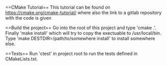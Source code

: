 ==CMake Tutorial==
This tutorial can be found on https://cmake.org/cmake-tutorial/ where also the link to a gitlab repository with the code is given

==Build the project==
Go into the root of this project and type 'cmake .'. Finally 'make install' which will try to copy the exectuable to /usr/local/bin.
Type 'make DESTDIR=/path/to/somewhere install' to install somewhere else.

==Tests==
Run 'ctest' in project root to run the tests defined in CMakeLists.txt.
